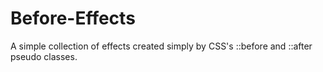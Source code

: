 # Before-Effects
A simple collection of effects created simply by CSS's ::before and ::after
pseudo classes.